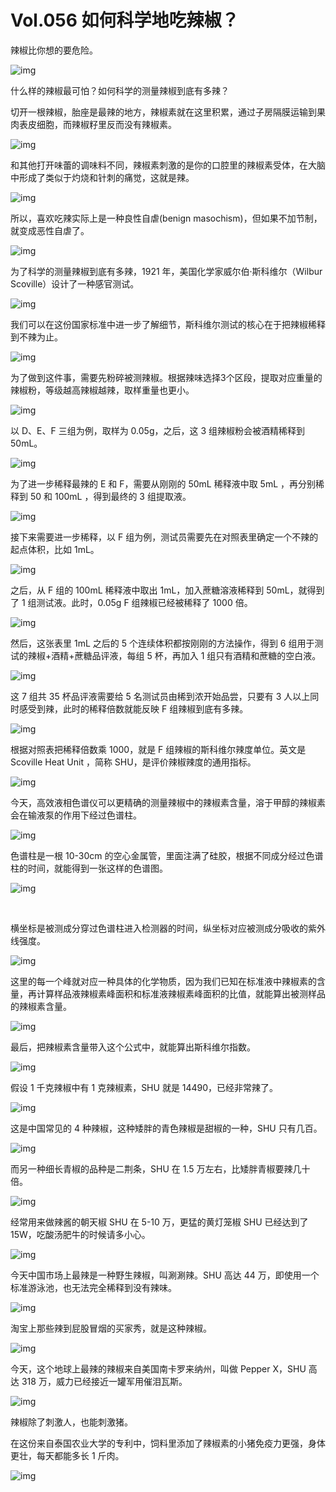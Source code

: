 # Vol.056 如何科学地吃辣椒？

辣椒比你想的要危险。



![img](https://mmbiz.qpic.cn/mmbiz_gif/U6yRaDu1NaaASFyYS8kWNjfiaKpTzq0Yw0XMw98PKR0FQ8LiapykWS4WITjDU3V9VkYqOB2Pl0X0ckJquvpicmfMg/640?wx_fmt=gif&tp=webp&wxfrom=5&wx_lazy=1)



什么样的辣椒最可怕？如何科学的测量辣椒到底有多辣？



切开一根辣椒，胎座是最辣的地方，辣椒素就在这里积累，通过子房隔膜运输到果肉表皮细胞，而辣椒籽里反而没有辣椒素。



![img](https://mmbiz.qpic.cn/mmbiz_png/U6yRaDu1NaaASFyYS8kWNjfiaKpTzq0Yw0H0HQvib06LnCJkFMkqQKibm5cTnBalHTZ6pPibJyniaTvudBhHcfdOiaRw/640?wx_fmt=png&tp=webp&wxfrom=5&wx_lazy=1&wx_co=1)



和其他打开味蕾的调味料不同，辣椒素刺激的是你的口腔里的辣椒素受体，在大脑中形成了类似于灼烧和针刺的痛觉，这就是辣。



![img](https://mmbiz.qpic.cn/mmbiz_gif/U6yRaDu1NaaASFyYS8kWNjfiaKpTzq0Yw7mLfq5sMAmrFBuS6uoAeia6XNCBJ9TyeLZFVddVlUrINIAowltqQg0Q/640?wx_fmt=gif&tp=webp&wxfrom=5&wx_lazy=1)



所以，喜欢吃辣实际上是一种良性自虐(benign masochism)，但如果不加节制，就变成恶性自虐了。



![img](https://mmbiz.qpic.cn/mmbiz_png/U6yRaDu1NaaASFyYS8kWNjfiaKpTzq0YwLgjGhoI3KsDIAQuPC4cslTPSATTuN39CS3hWjy4HTBGnvsZPosccicQ/640?wx_fmt=png&tp=webp&wxfrom=5&wx_lazy=1&wx_co=1)



为了科学的测量辣椒到底有多辣，1921 年，美国化学家威尔伯·斯科维尔（Wilbur Scoville）设计了一种感官测试。



![img](https://mmbiz.qpic.cn/mmbiz_png/U6yRaDu1NaaASFyYS8kWNjfiaKpTzq0Ywjxh88y6cccARGoHgvjC2ow163CRVZib4QkicKRcicRBCembnRscAJUMyw/640?wx_fmt=png&tp=webp&wxfrom=5&wx_lazy=1&wx_co=1)



我们可以在这份国家标准中进一步了解细节，斯科维尔测试的核心在于把辣椒稀释到不辣为止。



![img](https://mmbiz.qpic.cn/mmbiz_png/U6yRaDu1NaaASFyYS8kWNjfiaKpTzq0Ywd7RScjzF3UBfke0kxOOCrdfEiarlBmSfKh51Mt4gydFmlibJ0YGSHr8Q/640?wx_fmt=png&tp=webp&wxfrom=5&wx_lazy=1&wx_co=1)



为了做到这件事，需要先粉碎被测辣椒。根据辣味选择3个区段，提取对应重量的辣椒粉，等级越高辣椒越辣，取样重量也更小。



![img](https://mmbiz.qpic.cn/mmbiz_gif/U6yRaDu1NaaASFyYS8kWNjfiaKpTzq0YwR0m03UFFphtUNnZTnnAwodwdH3MOVKicTV2cOE9V7vPOhUPKzXB9icicg/640?wx_fmt=gif&tp=webp&wxfrom=5&wx_lazy=1)





以 D、E、F 三组为例，取样为 0.05g，之后，这 3 组辣椒粉会被酒精稀释到 50mL。



![img](https://mmbiz.qpic.cn/mmbiz_gif/U6yRaDu1NaaASFyYS8kWNjfiaKpTzq0YwnnnUXoiaBlvU3z5qIJoe5ibLX9K7W4AZERlTruPfArE5voHZY0ymJiaHw/640?wx_fmt=gif&tp=webp&wxfrom=5&wx_lazy=1)



为了进一步稀释最辣的 E 和 F，需要从刚刚的 50mL 稀释液中取 5mL ，再分别稀释到 50 和 100mL ，得到最终的 3 组提取液。



![img](https://mmbiz.qpic.cn/mmbiz_gif/U6yRaDu1NaaASFyYS8kWNjfiaKpTzq0YwLDltwzP4xg68joBoXWZTmocCLswYxCeicraImucjgicDibuGOtvDq2GOg/640?wx_fmt=gif&tp=webp&wxfrom=5&wx_lazy=1)



接下来需要进一步稀释，以 F 组为例，测试员需要先在对照表里确定一个不辣的起点体积，比如 1mL。



![img](https://mmbiz.qpic.cn/mmbiz_png/U6yRaDu1NaaASFyYS8kWNjfiaKpTzq0YwPIrXiaWI0R3gDeuuHxEM9m6WSb9Q8VRuZkVb5B9b7raTaVUia7E0mWdw/640?wx_fmt=png&tp=webp&wxfrom=5&wx_lazy=1&wx_co=1)



之后，从 F 组的 100mL 稀释液中取出 1mL，加入蔗糖溶液稀释到 50mL，就得到了 1 组测试液。此时，0.05g F 组辣椒已经被稀释了 1000 倍。



![img](https://mmbiz.qpic.cn/mmbiz_gif/U6yRaDu1NaaASFyYS8kWNjfiaKpTzq0YwJyHx6UF4D4bV1MQV3NcAsicy56BHW5JkaXw9n8qzzP6QaDiafstRJNPw/640?wx_fmt=gif&tp=webp&wxfrom=5&wx_lazy=1)



然后，这张表里  1mL 之后的 5 个连续体积都按刚刚的方法操作，得到 6 组用于测试的辣椒+酒精+蔗糖品评液，每组 5 杯，再加入 1 组只有酒精和蔗糖的空白液。



![img](https://mmbiz.qpic.cn/mmbiz_png/U6yRaDu1NaaASFyYS8kWNjfiaKpTzq0YwadQluvw6ianvGzjD9xPOHfUwWbJtZBAjjqPFXgNknr6XTUvib4GRU2xQ/640?wx_fmt=png&tp=webp&wxfrom=5&wx_lazy=1&wx_co=1)



这 7 组共 35 杯品评液需要给 5 名测试员由稀到浓开始品尝，只要有 3 人以上同时感受到辣，此时的稀释倍数就能反映 F 组辣椒到底有多辣。



![img](https://mmbiz.qpic.cn/mmbiz_png/U6yRaDu1NaaASFyYS8kWNjfiaKpTzq0YwKjBmaqf8tfY2v1icYRCsvI8Lg6UftoB9HF5q3DT2mO7mcHLLMfzY5hg/640?wx_fmt=png&tp=webp&wxfrom=5&wx_lazy=1&wx_co=1)



根据对照表把稀释倍数乘 1000，就是 F 组辣椒的斯科维尔辣度单位。英文是 Scoville Heat Unit ，简称 SHU，是评价辣椒辣度的通用指标。



![img](https://mmbiz.qpic.cn/mmbiz_png/U6yRaDu1NaaASFyYS8kWNjfiaKpTzq0YwhoIufaUZJibJEYqhA9oL7e6Y5jYbZ9v70hXST5ZJPks09ATLvianFiagw/640?wx_fmt=png&tp=webp&wxfrom=5&wx_lazy=1&wx_co=1)



今天，高效液相色谱仪可以更精确的测量辣椒中的辣椒素含量，溶于甲醇的辣椒素会在输液泵的作用下经过色谱柱。



![img](https://mmbiz.qpic.cn/mmbiz_gif/U6yRaDu1NaaASFyYS8kWNjfiaKpTzq0YwytmNBmdSFyX37keZicWFeCJAQyrraPB1h9J6e9nQricNMbRMhNGECNvQ/640?wx_fmt=gif&tp=webp&wxfrom=5&wx_lazy=1)



色谱柱是一根 10-30cm 的空心金属管，里面注满了硅胶，根据不同成分经过色谱柱的时间，就能得到一张这样的色谱图。 



![img](https://mmbiz.qpic.cn/mmbiz_gif/U6yRaDu1NaaASFyYS8kWNjfiaKpTzq0YwcPujiawRBcdnYiber3HwCibibvKziaqEMpsJoOZSSJRjhIxY9jpDsIxwJbg/640?wx_fmt=gif&tp=webp&wxfrom=5&wx_lazy=1)

​         

横坐标是被测成分穿过色谱柱进入检测器的时间，纵坐标对应被测成分吸收的紫外线强度。



![img](https://mmbiz.qpic.cn/mmbiz_png/U6yRaDu1NaaASFyYS8kWNjfiaKpTzq0YwxEUuOPAIkntO1Eh0icCa4xyzbp26iaSw9QrEicMCYXVRONpJqUsibr8ALQ/640?wx_fmt=png&tp=webp&wxfrom=5&wx_lazy=1&wx_co=1)



这里的每一个峰就对应一种具体的化学物质，因为我们已知在标准液中辣椒素的含量，再计算样品液辣椒素峰面积和标准液辣椒素峰面积的比值，就能算出被测样品的辣椒素含量。



![img](https://mmbiz.qpic.cn/mmbiz_gif/U6yRaDu1NaaASFyYS8kWNjfiaKpTzq0YwUtBd683GchRVujOKOxuibgMWe4bKjGXhHj7eF9FibQeAjqwoOMbHtlSA/640?wx_fmt=gif&tp=webp&wxfrom=5&wx_lazy=1)



最后，把辣椒素含量带入这个公式中，就能算出斯科维尔指数。



![img](https://mmbiz.qpic.cn/mmbiz_png/U6yRaDu1NaaASFyYS8kWNjfiaKpTzq0YwCYcrWXaj871hyeHknMnWdZafzPvatfiacjDLyaoVmdvicUIx8U7Cec7g/640?wx_fmt=png&tp=webp&wxfrom=5&wx_lazy=1&wx_co=1)



假设 1 千克辣椒中有 1 克辣椒素，SHU 就是 14490，已经非常辣了。



![img](https://mmbiz.qpic.cn/mmbiz_png/U6yRaDu1NaaASFyYS8kWNjfiaKpTzq0YwRd0bTX4JjaqBvt6uck8PVaaHwcQaOArr3D1uU15DqGEIM5NtbdGd2w/640?wx_fmt=png&tp=webp&wxfrom=5&wx_lazy=1&wx_co=1)





这是中国常见的 4  种辣椒，这种矮胖的青色辣椒是甜椒的一种，SHU 只有几百。



![img](https://mmbiz.qpic.cn/mmbiz_png/U6yRaDu1NaaASFyYS8kWNjfiaKpTzq0Yw7XzXcoTBPNSdctNqFf6AHaIbiaSuviapwALW84pOian7w498jB2FurTug/640?wx_fmt=png&tp=webp&wxfrom=5&wx_lazy=1&wx_co=1)



而另一种细长青椒的品种是二荆条，SHU 在 1.5 万左右，比矮胖青椒要辣几十倍。



![img](https://mmbiz.qpic.cn/mmbiz_png/U6yRaDu1NaaASFyYS8kWNjfiaKpTzq0YwFI8MxMvECfia67NbiaduShWKzmqpEQdRgSnNDUVJKX8mQWxHibKMyskLw/640?wx_fmt=png&tp=webp&wxfrom=5&wx_lazy=1&wx_co=1)



经常用来做辣酱的朝天椒 SHU 在 5-10 万，更猛的黄灯笼椒 SHU 已经达到了 15W，吃酸汤肥牛的时候请多小心。



![img](https://mmbiz.qpic.cn/mmbiz_gif/U6yRaDu1NaaASFyYS8kWNjfiaKpTzq0Ywa5I3u3dyaomCIwOmPv0eoweQCyhv9wMXbgLlms2HUN4sGP1niaNYE7w/640?wx_fmt=gif&tp=webp&wxfrom=5&wx_lazy=1)



今天中国市场上最辣是一种野生辣椒，叫涮涮辣。SHU 高达 44 万，即使用一个标准游泳池，也无法完全稀释到没有辣味。



![img](https://mmbiz.qpic.cn/mmbiz_png/U6yRaDu1NaaASFyYS8kWNjfiaKpTzq0YwXtiaowmETiah4zy0QPiam4rXlTQbYSm7p7V2E354x6xLFpCH9T8M1wV7g/640?wx_fmt=png&tp=webp&wxfrom=5&wx_lazy=1&wx_co=1)



淘宝上那些辣到屁股冒烟的买家秀，就是这种辣椒。



![img](https://mmbiz.qpic.cn/mmbiz_gif/U6yRaDu1NaaASFyYS8kWNjfiaKpTzq0YwGa6FvNiaOrIqh2gJ5CXeJSSDZJBpUS01JEm1ib10SpkoW7MXiaCJDAAkQ/640?wx_fmt=gif&tp=webp&wxfrom=5&wx_lazy=1)



今天，这个地球上最辣的辣椒来自美国南卡罗来纳州，叫做 Pepper X，SHU 高达 318 万，威力已经接近一罐军用催泪瓦斯。



![img](https://mmbiz.qpic.cn/mmbiz_gif/U6yRaDu1NaaASFyYS8kWNjfiaKpTzq0YwPym8ic9bl3sC2eIfONJ7PzYX0vjgPMsoYzOlDVMks1kXS9GnvKNKhRA/640?wx_fmt=gif&tp=webp&wxfrom=5&wx_lazy=1)



辣椒除了刺激人，也能刺激猪。



在这份来自泰国农业大学的专利中，饲料里添加了辣椒素的小猪免疫力更强，身体更壮，每天都能多长 1 斤肉。



![img](https://mmbiz.qpic.cn/mmbiz_gif/U6yRaDu1NaaASFyYS8kWNjfiaKpTzq0Yw2zX0rl6rSRzUfclhjzibqRhuxicAYOx65zvxUDftf6NZeJia1D7ezT67A/640?wx_fmt=gif&tp=webp&wxfrom=5&wx_lazy=1)